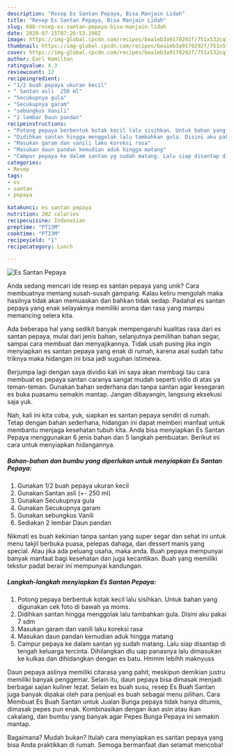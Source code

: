 ```yaml
---
description: "Resep Es Santan Pepaya, Bisa Manjain Lidah"
title: "Resep Es Santan Pepaya, Bisa Manjain Lidah"
slug: 688-resep-es-santan-pepaya-bisa-manjain-lidah
date: 2020-07-15T07:26:53.198Z
image: https://img-global.cpcdn.com/recipes/bea1eb3a9170292f/751x532cq70/es-santan-pepaya-foto-resep-utama.jpg
thumbnail: https://img-global.cpcdn.com/recipes/bea1eb3a9170292f/751x532cq70/es-santan-pepaya-foto-resep-utama.jpg
cover: https://img-global.cpcdn.com/recipes/bea1eb3a9170292f/751x532cq70/es-santan-pepaya-foto-resep-utama.jpg
author: Earl Hamilton
ratingvalue: 4.3
reviewcount: 12
recipeingredient:
- "1/2 buah pepaya ukuran kecil"
- " Santan asli  250 ml"
- "Secukupnya gula"
- "Secukupnya garam"
- "sebungkus Vanili"
- "2 lembar Daun pandan"
recipeinstructions:
- "Potong pepaya berbentuk kotak kecil lalu sisihkan. Untuk bahan yang digunakan cek foto di bawah ya moms."
- "Didihkan santan hingga menggolak lalu tambahkan gula. Disini aku pakai 7 sdm"
- "Masukan garam dan vanili laku koreksi rasa"
- "Masukan daun pandan kemudian aduk hingga matang"
- "Campur pepaya ke dalam santan yg sudah matang. Lalu siap disantap di tengah keluarga tercinta. Dihilangkan dlu uap panasnya lalu dimasukan ke kulkas dan dihidangkan dengan es batu. Hmmm lebihh maknyuss"
categories:
- Resep
tags:
- es
- santan
- pepaya

katakunci: es santan pepaya 
nutrition: 202 calories
recipecuisine: Indonesian
preptime: "PT13M"
cooktime: "PT33M"
recipeyield: "1"
recipecategory: Lunch

---
```



![Es Santan Pepaya](https://img-global.cpcdn.com/recipes/bea1eb3a9170292f/751x532cq70/es-santan-pepaya-foto-resep-utama.jpg)

Anda sedang mencari ide resep es santan pepaya yang unik? Cara membuatnya memang susah-susah gampang. Kalau keliru mengolah maka hasilnya tidak akan memuaskan dan bahkan tidak sedap. Padahal es santan pepaya yang enak selayaknya memiliki aroma dan rasa yang mampu memancing selera kita.

Ada beberapa hal yang sedikit banyak mempengaruhi kualitas rasa dari es santan pepaya, mulai dari jenis bahan, selanjutnya pemilihan bahan segar, sampai cara membuat dan menyajikannya. Tidak usah pusing jika ingin menyiapkan es santan pepaya yang enak di rumah, karena asal sudah tahu triknya maka hidangan ini bisa jadi suguhan istimewa.

Berjumpa lagi dengan saya dividio kali ini saya akan membagi tau cara membuat es pepaya santan caranya sangat mudah seperti vidio di atas ya teman-teman. Gunakan bahan sederhana dan tanpa santan agar kesegaran es buka puasamu semakin mantap. Jangan dibayangin, langsung eksekusi saja yuk.


Nah, kali ini kita coba, yuk, siapkan es santan pepaya sendiri di rumah. Tetap dengan bahan sederhana, hidangan ini dapat memberi manfaat untuk membantu menjaga kesehatan tubuh kita. Anda bisa menyiapkan Es Santan Pepaya menggunakan 6 jenis bahan dan 5 langkah pembuatan. Berikut ini cara untuk menyiapkan hidangannya.

<!--inarticleads1-->

##### Bahan-bahan dan bumbu yang diperlukan untuk menyiapkan Es Santan Pepaya:

1. Gunakan 1/2 buah pepaya ukuran kecil
1. Gunakan  Santan asli (+- 250 ml)
1. Gunakan Secukupnya gula
1. Gunakan Secukupnya garam
1. Gunakan sebungkus Vanili
1. Sediakan 2 lembar Daun pandan


Nikmati es buah kekinian tanpa santan yang super segar dan sehat ini untuk menu takjil berbuka puasa, pelepas dahaga, dan dessert manis yang special. Atau jika ada peluang usaha, maka anda. Buah pepaya mempunyai banyak manfaat bagi kesehatan dan juga kecantikan. Buah yang memiliki tekstur padat berair ini mempunyai kandungan. 

<!--inarticleads2-->

##### Langkah-langkah menyiapkan Es Santan Pepaya:

1. Potong pepaya berbentuk kotak kecil lalu sisihkan. Untuk bahan yang digunakan cek foto di bawah ya moms.
1. Didihkan santan hingga menggolak lalu tambahkan gula. Disini aku pakai 7 sdm
1. Masukan garam dan vanili laku koreksi rasa
1. Masukan daun pandan kemudian aduk hingga matang
1. Campur pepaya ke dalam santan yg sudah matang. Lalu siap disantap di tengah keluarga tercinta. Dihilangkan dlu uap panasnya lalu dimasukan ke kulkas dan dihidangkan dengan es batu. Hmmm lebihh maknyuss


Daun pepaya aslinya memiliki citarasa yang pahit, meskipun demikian justru memiliki banyak penggemar. Selain itu, daun pepaya bisa dimasak menjadi berbagai sajian kuliner lezat. Selain es buah susu, resep Es Buah Santan juga banyak dipakai oleh para penjual es buah sebagai menu pilihan. Cara Membuat Es Buah Santan untuk Jualan Bunga pepaya tidak hanya ditumis, dimasak pepes pun enak. Kombinasikan dengan ikan asin atau ikan cakalang, dan bumbu yang banyak agar Pepes Bunga Pepaya ini semakin mantap. 

Bagaimana? Mudah bukan? Itulah cara menyiapkan es santan pepaya yang bisa Anda praktikkan di rumah. Semoga bermanfaat dan selamat mencoba!
